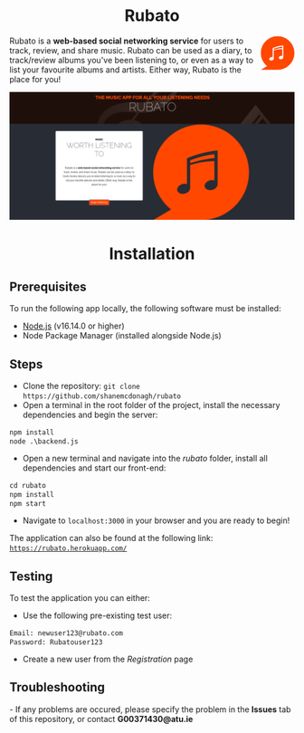 <div>
 <h1 align="center">Rubato</h1> 
 <img src="https://github.com/shanemcdonagh/rubato/blob/main/rubato/src/images/simplelogo.png?raw=true" alt="Rubato logo" title="Rubato" align="right" height="60"/>
 </div>
 
Rubato is a <b>web-based social networking service</b> for users to track, review, and share music. Rubato can be used as a diary, to track/review albums you've been listening to, or even as a way to list your favourite albums and artists. Either way, Rubato is the place for you!

<img src="https://github.com/shanemcdonagh/rubato/blob/main/rubato/src/images/welcome-screen.png?raw=true" alt="Rubato Welcome" title="Welcome"/>

 <h1 align="center">Installation</h1> 
 <h2>Prerequisites</h2>
 
 To run the following app locally, the following software must be installed:
 
 <ul>
 <li><a href="https://nodejs.org/en">Node.js</a> (v16.14.0 or higher)</li>
 <li>Node Package Manager (installed alongside Node.js)</li>
 </ul>
 
  <h2>Steps</h2>
  
  - Clone the repository: `git clone https://github.com/shanemcdonagh/rubato`
  - Open a terminal in the root folder of the project, install the necessary dependencies and begin the server: 
  ```
  npm install
  node .\backend.js
  ```
  - Open a new terminal and navigate into the <i>rubato</i> folder, install all dependencies and start our front-end:
   ```
  cd rubato
  npm install
  npm start
  ```
  - Navigate to `localhost:3000` in your browser and you are ready to begin!
  
  The application can also be found at the following link: <a href="https://rubato.herokuapp.com/">`https://rubato.herokuapp.com/`</a>
  
  <h2>Testing</h2>
  To test the application you can either:
  
  - Use the following pre-existing test user:
  
  ```
  Email: newuser123@rubato.com
  Password: Rubatouser123
  ```
  
  - Create a new user from the <i>Registration</i> page
  
   <h2>Troubleshooting</h2>
   - If any problems are occured, please specify the problem in the <b>Issues</b> tab of this repository, or contact <b>G00371430@atu.ie</b>
  
